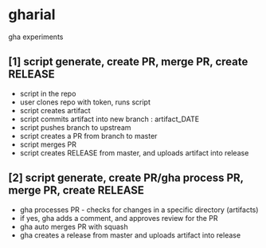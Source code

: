 # gharial
gha experiments


## [1] script generate, create PR, merge PR, create RELEASE

- script in the repo
- user clones repo with token, runs script
- script creates artifact
- script commits artifact into new branch : artifact_DATE
- script pushes branch to upstream
- script creates a PR from branch to master
- script merges PR
- script creates RELEASE from master, and uploads artifact into release


## [2] script generate, create PR/gha process PR, merge PR, create RELEASE
- gha processes PR - checks for changes in a specific directory (artifacts)
- if yes, gha adds a comment, and approves review for the PR
- gha auto merges PR with squash
- gha creates a release from master and uploads artifact into release
